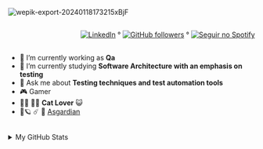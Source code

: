 ![wepik-export-20240118173215xBjF](https://github.com/KeilianeRocha/KeilianeRocha/assets/109313933/1a71f311-a3e8-43dd-ac83-ef866e8e14f6)

##
<div align="right">
  
[![LinkedIn](https://img.shields.io/badge/LinkedIn-Profile-blue?style=social&logo=linkedin)](https://www.linkedin.com/in/keilianesrocha/) ° 
[![GitHub followers](https://img.shields.io/github/followers/KeilianeRocha?style=social)](https://github.com/KeilianeRocha) °
[![Seguir no Spotify](https://img.shields.io/badge/Seguir-no%20Spotify-green?style=for-the-badge&logo=spotify)](https://open.spotify.com/user/31vb3x4i3dumisg3msgsc4hndsgm)

</div>

##

- 🔭 I’m currently working as **Qa**
- 🌱 I’m currently studying **Software Architecture with an emphasis on testing**
- 💬 Ask me about **Testing techniques and test automation tools**
- 🎮 Gamer
- 🐾🐾 🐾🐾 **Cat Lover** 😺
- 🌠🪐 ☄️ 🖖 [Asgardian](https://asgardia.space/en/)

##

<details>
<summary>My GitHub Stats</summary>
  
![Keiliane's GitHub stats](https://github-readme-stats.vercel.app/api?username=KeilianeRocha&theme=default_repocard&show_icons=true&bg_color=2d333b&text_color=c9d1d9)


























